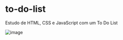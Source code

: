 # to-do-list
Estudo de HTML, CSS e JavaScript com um To Do List

![image](https://github.com/leticiamatie/to-do-list/assets/89943392/d80b2258-bbb8-4c01-8b38-a8ae10096783)
